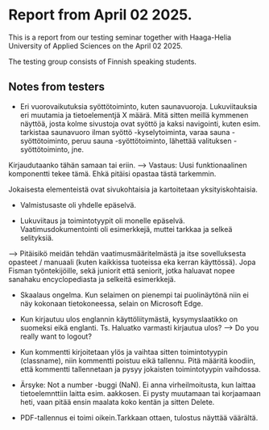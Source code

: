 # Report from April 02 2025.

This is a report from our testing seminar together with Haaga-Helia University of Applied Sciences
on the April 02 2025.

The testing group consists of Finnish speaking students.

## Notes from testers

* Eri vuorovaikutuksia syöttötoiminto, kuten saunavuoroja. Lukuviitauksia eri muutamia ja tietoelementjä X määrä.
Mitä sitten meillä kymmenen näyttöä, josta kolme sivustoja ovat syöttö ja kaksi navigointi,
kuten esim. tarkistaa saunavuoro ilman syöttö -kyselytoiminta, varaa sauna -syöttötoiminto, peruu sauna -syöttötoiminto,
lähettää valituksen -syöttötoiminto, jne.

Kirjaudutaanko tähän samaan tai eriin. --> Vastaus: Uusi funktionaalinen komponentti tekee tämä.
Ehkä pitäisi opastaa tästä tarkemmin.

Jokaisesta elementeistä ovat sivukohtaisia ja kartoitetaan yksityiskohtaisia.

* Valmistusaste oli yhdelle epäselvä.

* Lukuviitaus ja toimintotyypit oli monelle epäselvä. Vaatimusdokumentointi oli esimerkkejä, muttei tarkkaa ja selkeä selityksiä.

--> Pitäisikö meidän tehdän vaatimusmääritelmästä ja itse sovelluksesta opasteet / manuaali (kuten kaikkissa tuoteissa eka kerran käyttössä).
Jopa Fisman työntekijöille, sekä juniorit että seniorit, jotka haluavat nopee sanahaku encyclopediasta ja selkeitä esimerkkejä.

* Skaalaus ongelma. Kun selaimen on pienempi tai puolinäytönä niin ei näy kokonaan tietokoneessa, selain on Microsoft Edge.

* Kun kirjautuu ulos englannin käyttöliitymästä, kysymyslaatikko on suomeksi eikä englanti.
Ts. Haluatko varmasti kirjautua ulos? --> Do you really want to logout?

* Kun kommentti kirjoitetaan ylös ja vaihtaa sitten toimintotyypin (classname), niin kommentti poistuu eikä tallennu.
Pitä määritä koodiin, että kommentti tallennetaan ja pysyy jokaisten toimintotyypin vaihdossa.

* Ärsyke: Not a number -buggi (NaN). Ei anna virheilmoitusta, kun laittaa tietoelemnttiin laitta esim. aakkosen.
Ei pysty muutamaan tai korjaamaan heti, vaan pitää ensin maalata koko kentän ja sitten Delete.


* PDF-tallennus ei toimi oikein.Tarkkaan ottaen, tulostus näyttää väärältä.

 




